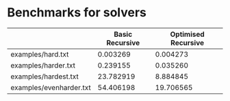 # Benchmarks for solvers
| |Basic Recursive|Optimised Recursive|
|---|---|---|
|examples/hard.txt|0.003269|0.004273|
|examples/harder.txt|0.239155|0.035260|
|examples/hardest.txt|23.782919|8.884845|
|examples/evenharder.txt|54.406198|19.706565|
